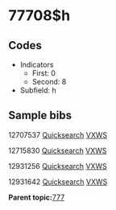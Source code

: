 # 77708$h

## Codes

-   Indicators
    -   First: 0
    -   Second: 8
-   Subfield: h

## Sample bibs

12707537 [Quicksearch](https://search.library.yale.edu/catalog/12707537) [VXWS](http://prodorbis.library.yale.edu:7014/vxws/GetHoldingsService?bibId=12707537)

12715830 [Quicksearch](https://search.library.yale.edu/catalog/12715830) [VXWS](http://prodorbis.library.yale.edu:7014/vxws/GetHoldingsService?bibId=12715830)

12931256 [Quicksearch](https://search.library.yale.edu/catalog/12931256) [VXWS](http://prodorbis.library.yale.edu:7014/vxws/GetHoldingsService?bibId=12931256)

12931642 [Quicksearch](https://search.library.yale.edu/catalog/12931642) [VXWS](http://prodorbis.library.yale.edu:7014/vxws/GetHoldingsService?bibId=12931642)

**Parent topic:**[777](../../tags/777/777.md)

